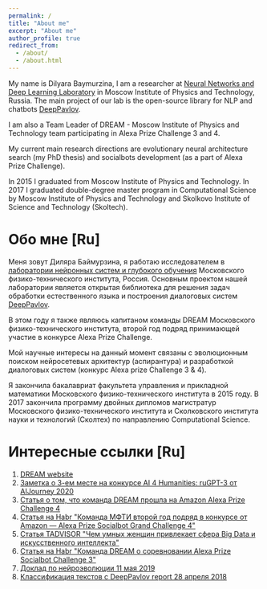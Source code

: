```yaml
---
permalink: /
title: "About me"
excerpt: "About me"
author_profile: true
redirect_from: 
  - /about/
  - /about.html
---
```


My name is Dilyara Baymurzina, I am a researcher at [Neural Networks and Deep Learning Laboratory](https://mipt.ru/english/research/labs/neural-networks-and-deep-learning-lab) in Moscow Institute of Physics and Technology, Russia.
The main project of our lab is the open-source library for NLP and chatbots [DeepPavlov](deepavlov.ai). 

I am also a Team Leader of DREAM - Moscow Institute of Physics and Technology team participating in Alexa Prize Challenge 3 and 4.

My current main research directions are evolutionary neural architecture search (my PhD thesis) and socialbots development (as a part of Alexa Prize Challenge).

In 2015 I graduated from Moscow Institute of Physics and Technology. 
In 2017 I graduated double-degree master program in Computational Science by Moscow Institute of Physics and Technology and Skolkovo Institute of Science and Technology (Skoltech).

Обо мне [Ru]
======

Меня зовут Диляра Баймурзина, я работаю исследователем в [лаборатории нейронных систем и глубокого обучения](https://mipt.ru/science/labs/laboratoriya-neyronnykh-sistem-i-glubokogo-obucheniya/) Московского физико-технического института, Россия.
Основным проектом нашей лаборатории является открытая библиотека для решения задач обработки естественного языка и построения диалоговых систем [DeepPavlov](deepavlov.ai).

В этом году я также являюсь капитаном команды DREAM Московского физико-технического института, второй год подряд принимающей участие в конкурсе Alexa Prize Challenge.

Мой научные интересы на данный момент связаны с эволюционным поиском нейросетевых архитектур (аспирантура) и разработкой диалоговых систем (конкурс Alexa prize Challenge 3 & 4).

Я закончила бакалавриат факультета управления и прикладной математики Московского физико-технического института в 2015 году. 
В 2017 закончила программу двойных дипломов магистратур Московского физико-технического института и Сколковского института науки и технологий (Сколтех) по направлению Computational Science.

Интересные ссылки [Ru]
======

1. [DREAM website](https://deeppavlov.ai/challenges/dream_alexa_4)
1. [Заметка о 3-ем месте на конкурсе AI 4 Humanities: ruGPT-3 от AIJourney 2020](https://mipt.ru/science/labs/laboratoriya-neyronnykh-sistem-i-glubokogo-obucheniya/news/uchenyy_iz_mfti_zanyala_vtoroe_mesto_na_konkurse_ai_4_humanities_rugpt_3_ot_aijourney_2020)
1. [Статья о том, что команда DREAM прошла на Amazon Alexa Prize Challenge 4](https://mipt.ru/news/komanda_iz_mfti_proshla_otbor_na_konkurs_alexa_prize_socialbot_grand_challenge_4)
1. [Статья на Habr "Команда МФТИ второй год подряд в конкурсе от Amazon — Alexa Prize Socialbot Grand Challenge 4"](https://habr.com/ru/company/mipt/blog/526564/)
1. [Статья TADVISOR "Чем умных женщин привлекает сфера Big Data и искусственного интеллекта"](https://www.tadviser.ru/index.php/%D0%A1%D1%82%D0%B0%D1%82%D1%8C%D1%8F:%D0%A7%D0%B5%D0%BC_%D1%83%D0%BC%D0%BD%D1%8B%D1%85_%D0%B6%D0%B5%D0%BD%D1%89%D0%B8%D0%BD_%D0%BF%D1%80%D0%B8%D0%B2%D0%BB%D0%B5%D0%BA%D0%B0%D0%B5%D1%82_%D1%81%D1%84%D0%B5%D1%80%D0%B0_Big_Data_%D0%B8_%D0%B8%D1%81%D0%BA%D1%83%D1%81%D1%81%D1%82%D0%B2%D0%B5%D0%BD%D0%BD%D0%BE%D0%B3%D0%BE_%D0%B8%D0%BD%D1%82%D0%B5%D0%BB%D0%BB%D0%B5%D0%BA%D1%82%D0%B0._9_%D0%B8%D1%81%D1%82%D0%BE%D1%80%D0%B8%D0%B9_%D0%B8%D0%B7_%D0%A0%D0%BE%D1%81%D1%81%D0%B8%D0%B8)
1. [Статья на Habr "Команда DREAM о соревновании Alexa Prize Socialbot Challenge 3"](https://habr.com/ru/company/mipt/blog/479056/)
1. [Доклад по нейроэволюции 11 мая 2019](https://www.youtube.com/watch?v=Kl0wL0Sgc4E&ab_channel=ODSAIGlobal)
1. [Классификация текстов с DeepPavlov report 28 апреля 2018](https://www.youtube.com/watch?v=ZTEFhkSnI4g&ab_channel=ODSAIGlobal)
